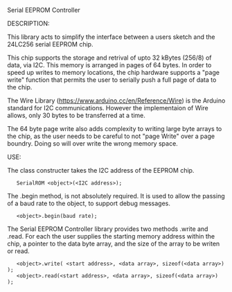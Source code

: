 Serial EEPROM Controller

DESCRIPTION:

This library acts to simplify the interface between a users sketch and the 24LC256 serial EEPROM chip. 

This chip supports the storage and retrival of upto 32 kBytes (256/8) of data, via I2C. This memory is arranged in pages of 64 bytes. In order to speed up writes to memory locations, the chip hardware supports a "page write" function that permits the user to serially push a full page of data to the chip. 

The Wire Library (https://www.arduino.cc/en/Reference/Wire) is the Arduino standard for I2C communications. However the implementaion of Wire allows, only 30 bytes to be transferred at a time. 

The 64 byte page write also adds complexity to writing large byte arrays to the chip, as the user needs to be careful to not "page Write" over a page boundry. Doing so will over write the wrong memory space. 

USE:

The class constructer takes the I2C address of the EEPROM chip.

       SerialROM <object>(<I2C address>);

The .begin method, is not absolutely required. It is used to allow the passing of a baud rate to the object, to support debug messages. 

       <object>.begin(baud rate);

The Serial EEPROM Controller library provides two methods .write and .read. For each the user supplies the starting memory address within the chip, a pointer to the data byte array, and the size of the array to be writen or read. 

       <object>.write( <start address>, <data array>, sizeof(<data array>) );
       <object>.read(<start address>, <data array>, sizeof(<data array>) );



